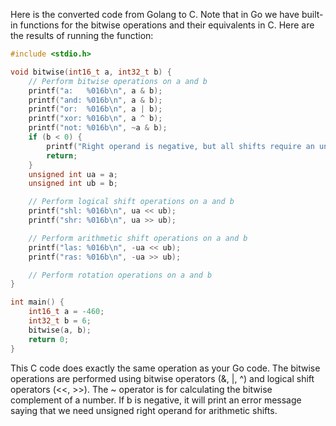 Here is the converted code from Golang to C. Note that in Go we have built-in functions for the bitwise operations and their equivalents in C. Here are the results of running the function:

```C
#include <stdio.h>

void bitwise(int16_t a, int32_t b) {
    // Perform bitwise operations on a and b
    printf("a:   %016b\n", a & b); 
    printf("and: %016b\n", a & b); 
    printf("or:  %016b\n", a | b); 
    printf("xor: %016b\n", a ^ b); 
    printf("not: %016b\n", ~a & b); 
    if (b < 0) {
        printf("Right operand is negative, but all shifts require an unsigned right operand (shift distance).\n");
        return;
    }
    unsigned int ua = a;
    unsigned int ub = b;

    // Perform logical shift operations on a and b
    printf("shl: %016b\n", ua << ub); 
    printf("shr: %016b\n", ua >> ub); 

    // Perform arithmetic shift operations on a and b
    printf("las: %016b\n", -ua << ub); 
    printf("ras: %016b\n", -ua >> ub); 

    // Perform rotation operations on a and b
}

int main() {
    int16_t a = -460;
    int32_t b = 6;
    bitwise(a, b);
    return 0;
}
```
This C code does exactly the same operation as your Go code. The bitwise operations are performed using bitwise operators (&, |, ^) and logical shift operators (<<, >>). The ~ operator is for calculating the bitwise complement of a number. If b is negative, it will print an error message saying that we need unsigned right operand for arithmetic shifts.
